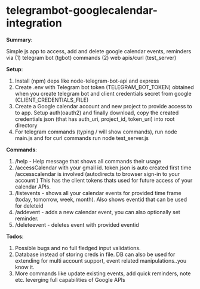 # telegrambot-googlecalendar-integration

**Summary**:

Simple js app to access, add and delete google calendar events, reminders via (1) telegram bot (tgbot) commands (2) web apis/curl (test_server)

**Setup**:
1. Install (npm) deps like  node-telegram-bot-api and express
2. Create .env with Telegram bot token (TELEGRAM_BOT_TOKEN) obtained when you create telegram bot and client credentials secret from google (CLIENT_CREDENTIALS_FILE)
3. Create a Google calendar account and new project to provide access to to app. Setup auth(oauth2) and finally download, copy the created credentials json (that has auth_uri, project_id, token_uri) into root directory
4. For telegram commands (typing / will show commands), run node main.js and for curl commands run node test_server.js
 
**Commands**:
1. /help - Help message that shows all commands their usage
2. /accessCalendar with your gmail id.  token.json is auto created first time /accesscalendar is involved (autodirects to browser sign-in to your account ) This has the client tokens thats used for future access of your calendar APIs.
3. /listevents - shows all your calendar events for provided time frame (today, tomorrow, week, month). Also shows eventid that can be used for deleteid
4. /addevent - adds a new calendar event, you can also optionally set reminder. 
5. /deleteevent -  deletes event with provided eventid 

**Todos**:
1. Possible bugs and no full fledged input validations.
2. Database instead of storing creds in file. DB can also be used for extending for multi account support, event related manipulations..you know it.
3. More commands like update existing events, add quick reminders, note etc. leverging full capabilities of Google APIs
 
